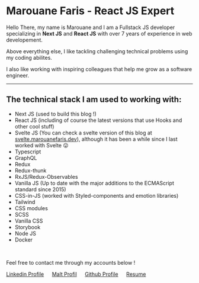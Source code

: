 # Marouane Faris - React JS Expert

Hello There, my name is Marouane and I am a Fullstack JS developer specializing in **Next JS** and **React JS** with over 7 years of experience in web developement.

Above everything else, I like tackling challenging technical problems using my coding abilites.

I also like working with inspiring colleagues that help me grow as a software engineer.

---

## The technical stack I am used to working with:

- Next JS (used to build this blog !)
- React JS (including of course the latest versions that use Hooks and other cool stuff)
- Svelte JS (You can check a svelte version of this blog at [svelte.marouanefaris.dev](https://svelte.marouanefaris.dev/)), although it has been a while since I last worked with Svelte 😛
- Typescript
- GraphQL
- Redux
- Redux-thunk
- RxJS/Redux-Observables
- Vanilla JS (Up to date with the major additions to the ECMAScript standard since 2015)
- CSS-in-JS (worked with Styled-components and emotion libraries)
- Tailwind
- CSS modules
- SCSS
- Vanilla CSS
- Storybook
- Node JS
- Docker

&nbsp;

Feel free to contact me through my accounts below !

[Linkedin Profile](https://www.linkedin.com/in/marouane-faris-1514b970/) &emsp; [Malt Profil](https://www.malt.fr/profile/marouanefaris) &emsp; [Github Profile](https://github.com/FarisMarouane) &emsp;  [Resume](./Marouane_Faris_resume.pdf)
